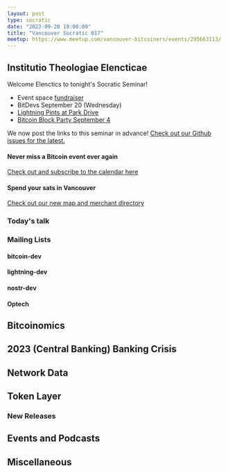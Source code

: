 ```yaml
---
layout: post
type: socratic
date: "2023-09-20 19:00:00"
title: "Vancouver Socratic 017"
meetup: https://www.meetup.com/vancouver-bitcoiners/events/295663113/
---
```


## Institutio Theologiae Elencticae

Welcome Elenctics to tonight's Socratic Seminar!

- Event space [fundraiser](https://we.encrypt.cash/apps/4T7y3AJbaF8ka28Bdgkqh8fqdpvC/crowdfund)
- BitDevs September 20 (Wednesday)
- [Lightning Pints at Park Drive](https://www.meetup.com/bitcoin-n-beers-vancouver/events/295399390/)
- [Bitcoin Block Party September 4](https://www.meetup.com/btc_vancity/events/294307669/)

We now post the links to this seminar in advance! [Check out our Github issues for the latest.](https://github.com/VancouverBitdevs/VancouverBitdevs.github.io/issues)

#### Never miss a Bitcoin event ever again

[Check out and subscribe to the calendar here](/calendar)

#### Spend your sats in Vancouver

[Check out our new map and merchant directory](/map)



### Today's talk

### Mailing Lists

#### bitcoin-dev



#### lightning-dev



<!-- #### dlc-dev -->

#### nostr-dev



#### Optech



## Bitcoinomics


## 2023 (Central Banking) Banking Crisis



## Network Data

<!-- ## Research -->

<!-- ## InfoSec -->

## Token Layer



### New Releases



## Events and Podcasts



## Miscellaneous

